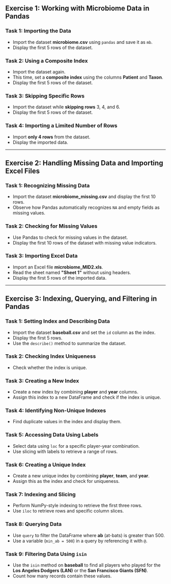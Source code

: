 ## Exercise 1: Working with Microbiome Data in Pandas

### Task 1: Importing the Data
- Import the dataset **microbiome.csv** using `pandas` and save it as `mb`.
- Display the first 5 rows of the dataset.

### Task 2: Using a Composite Index
- Import the dataset again.
- This time, set a **composite index** using the columns **Patient** and **Taxon**.
- Display the first 5 rows of the dataset.

### Task 3: Skipping Specific Rows
- Import the dataset while **skipping rows** 3, 4, and 6.
- Display the first 5 rows of the dataset.

### Task 4: Importing a Limited Number of Rows
- Import **only 4 rows** from the dataset.
- Display the imported data.

---

## Exercise 2: Handling Missing Data and Importing Excel Files

### Task 1: Recognizing Missing Data
- Import the dataset **microbiome_missing.csv** and display the first 10 rows.
- Observe how Pandas automatically recognizes `NA` and empty fields as missing values.

### Task 2: Checking for Missing Values
- Use Pandas to check for missing values in the dataset.
- Display the first 10 rows of the dataset with missing value indicators.

### Task 3: Importing Excel Data
- Import an Excel file **microbiome_MID2.xls**.
- Read the sheet named **"Sheet 1"** without using headers.
- Display the first 5 rows of the imported data.

---

## Exercise 3: Indexing, Querying, and Filtering in Pandas

### Task 1: Setting Index and Describing Data
- Import the dataset **baseball.csv** and set the `id` column as the index.
- Display the first 5 rows.
- Use the `describe()` method to summarize the dataset.

### Task 2: Checking Index Uniqueness
- Check whether the index is unique.

### Task 3: Creating a New Index
- Create a new index by combining **player** and **year** columns.
- Assign this index to a new DataFrame and check if the index is unique.

### Task 4: Identifying Non-Unique Indexes
- Find duplicate values in the index and display them.

### Task 5: Accessing Data Using Labels
- Select data using `loc` for a specific player-year combination.
- Use slicing with labels to retrieve a range of rows.

### Task 6: Creating a Unique Index
- Create a new unique index by combining **player**, **team**, and **year**.
- Assign this as the index and check for uniqueness.

### Task 7: Indexing and Slicing
- Perform NumPy-style indexing to retrieve the first three rows.
- Use `iloc` to retrieve rows and specific column slices.

### Task 8: Querying Data
- Use `query` to filter the DataFrame where **ab** (at-bats) is greater than 500.
- Use a variable (`min_ab = 500`) in a query by referencing it with `@`.

### Task 9: Filtering Data Using `isin`
- Use the `isin` method on **baseball** to find all players who played for the **Los Angeles Dodgers (LAN)** or the **San Francisco Giants (SFN)**.
- Count how many records contain these values.
